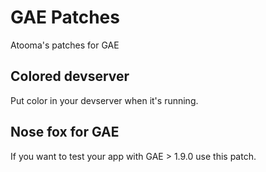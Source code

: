 GAE Patches
===========
Atooma's patches for GAE

Colored devserver
-----------------
Put color in your devserver when it's running.

Nose fox for GAE
----------------
If you want to test your app with GAE > 1.9.0 use this patch.